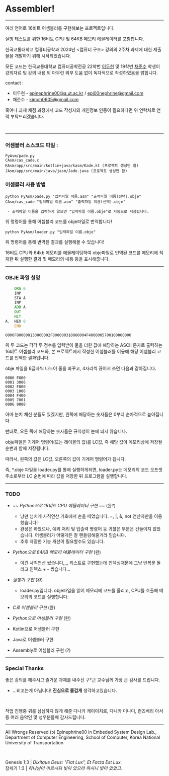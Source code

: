 <h1>Assembler!</h1>

------------------------------

여러 언어로 16비트 어셈블러를 구현해보는 프로젝트입니다. 

실행 테스트를 위한 16비트 CPU 및 64KB 메모리 에뮬레이터를 포함합니다.

한국교통대학교 컴퓨터공학과 2024년 <컴퓨터 구조> 강의의 2주차 과제에 대한 제출물을 개발하기 위해 시작되었습니다. 

모든 코드는 한국교통대학교 컴퓨터공학전공 22학번 <a  href="https://github.com/Epinephrine00">이두현</a> 및 19학번 <a href="https://github.com/PuSuu">채준수</a> 학생이 강의자료 및 강의 내용 외 아무런 외부 도움 없이 독자적으로 작성하였음을 밝힙니다. 

contact : 

- 이두현 - epinephrine00@a.ut.ac.kr / epi00nephrine@gmail.com
- 채준수 - kimoh0605@gmail.com

혹여나 과제 채점 과정에서 코드 작성자의 개인정보 인증이 필요하다면 위 연락처로 연락 부탁드리겠습니다. 

<br/>

--------------------------------

<h3>어셈블러 소스코드 파일 :</h3>

```
PyAsm/pade.py
CAsm/cas_cade.c
KAsm/app/src/main/kotlin+java/kasm/Kade.kt (프로젝트 생성만 함)
JAsm/app/src/main/java/jasm/Jade.java (프로젝트 생성만 함)
```


<h3>어셈블러 사용 방법</h3>

```
python PyAsm/pade.py "입력파일 이름.asm" "출력파일 이름(선택).obje"
CAsm/cas_cade "입력파일 이름.asm" "출력파일 이름(선택).obje"

 - 출력파일 이름을 입력하지 않으면 "입력파일 이름.obje"로 자동으로 저장됩니다. 
```

위 명령어를 통해 어셈블리 코드를 obje파일로 번역합니다!

```
python PyAsm/loader.py "입력파일 이름.obje"
```
위 명령어를 통해 번역된 결과를 실행해볼 수 있습니다!

16비트 CPU와 64kb 메모리를 에뮬레이팅하여 obje파일로 번역된 코드를 메모리에 적재한 뒤 실행한 결과 및 메모리의 내용 등을 표시해줍니다. 

--------------------------------


<h3>OBJE 파일 설명</h3>


```add2nums.asm
    ORG 0
    INP
    STA A
    INP
    ADD A
    OUT
    HLT
A,  HEX 0
    END
```

```add2nums.obje
0000F800000130060002F800000310060004F4000005700100060000
```

위 두 코드는 각각 두 정수를 입력받아 둘을 더한 값에 해당하는 ASCII 문자로 출력하는 16비트 어셈블리 코드와, 본 프로젝트에서 작성한 어셈블러를 이용해 해당 어셈블리 코드를 번역한 결과입니다. 


obje 파일을 8글자씩 나누어 줄을 바꾸고, 4자리씩 끊어서 쓰면 다음과 같아집니다. 

```add2nums.obje
0000 F800
0001 3006
0002 F800
0003 1006
0004 F400
0005 7001
0006 0000
```

아마 눈치 채신 분들도 있겠지만, 왼쪽에 해당하는 숫자들은 0부터 순차적으로 높아집니다. 

반대로, 오른 쪽에 해당하는 숫자들은 규칙성이 눈에 띄지 않습니다. 

obje파일은 기계어 명령어(또는 레이블의 값)를 LC값, 즉 해당 값이 메모리상에 저장될 순번과 함께 저장됩니다. 

따라서, 왼쪽의 값은 LC값, 오른쪽의 값이 기계어 명령어가 됩니다. 

즉, *.obje 파일을 loader.py를 통해 실행하게되면, loader.py는 메모리의 코드 오프셋 주소로부터 LC 순번에 따라 값을 저장한 뒤 프로그램을 실행합니다. 

--------------------------------

<h3>TODO</h3>

 - ~~ _Python으로 16비트 CPU 에뮬레이터 구현_ ~~ (완?)
    - 낭만 넘치게 사칙연산 기호에서 손을 떼었습니다. =, |, &, not 연산자만을 이용했습니다!
    - 완성은 하였으나, 예외 처리 및 입출력 명령어 등 귀찮은 부분은 건들이지 않았습니다. 어셈블러가 어떻게든 잘 핸들링해줄거라 믿습니다. 
    - 추후 자잘한 기능 개선이 필요할수도 있습니다. 
 - _Python으로 64KB 메모리 에뮬레이터 구현_ (완)
    - 이건 사칙연산 썼습니다,,,, 리스트로 구현했는데 인덱싱때문에 그냥 반복문 돌리고 인덱스 + - 썼습니다... 
 - _실행기 구현_ (완)
    - loader.py입니다. obje파일을 읽어 메모리에 코드를 올리고, CPU를 호출해 메모리의 코드를 실행합니다. 
 - _C로 어셈블러 구현_ (완)
 - _Python으로 어셈블러 구현_ (완)

 - Kotlin으로 어셈블러 구현
 - Java로 어셈블러 구현
 - Assembly로 어셈블러 구현 (?)

--------------------------------

<h3>Special Thanks</h3>

좋은 강의를 해주시고 즐거운 과제를 내주신 구*근 교수님께 가장 큰 감사를 드립니다. 

 - ...비꼬는게 아닙니다! __진심으로 즐겁게__ 생각하고있습니다.

<br/>

작업 진행중 귀를 심심하지 않게 해준 다나카 케이이치로, 다나카 미나미, 런즈베리 아서 등 여러 음악인 및 성우분들께 감사드립니다. 

----------------------------------

All Wrongs Reserved (ɔ) Epinephrine00 in Embeded System Design Lab., Department of Computer Engineering, School of Computer, Korea National University of Transportation

<br/>

Genesis 1:3  |  _Dixitque Deus: "Fiat Lux", Et Facta Est Lux._  
창세기 1:3  |  _하나님이 이르시되 빛이 있으라 하시니 빛이 있었고._